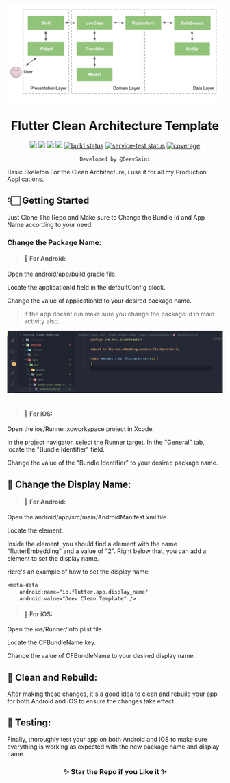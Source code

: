 <img src="doc/clean_architecture.png" align="center">
<h1 align="center" >
 Flutter Clean Architecture Template
</h1>
<p align="center">
    <a href="https://github.com/badges/shields/graphs/contributors" alt="Contributors">
        <img src="https://img.shields.io/github/contributors/badges/shields" /></a>
    <a href="#backers" alt="Backers on Open Collective">
        <img src="https://img.shields.io/opencollective/backers/shields" /></a>
    <a href="#sponsors" alt="Sponsors on Open Collective">
        <img src="https://img.shields.io/opencollective/sponsors/shields" /></a>
    <a href="https://github.com/badges/shields/pulse" alt="Activity">
        <img src="https://img.shields.io/github/commit-activity/m/badges/shields" /></a>
    <a href="https://circleci.com/gh/badges/shields/tree/master">
        <img src="https://img.shields.io/circleci/project/github/badges/shields/master" alt="build status"></a>
    <a href="https://circleci.com/gh/badges/daily-tests">
        <img src="https://img.shields.io/circleci/project/github/badges/daily-tests?label=service%20tests"
            alt="service-test status"></a>
    <a href="https://coveralls.io/github/badges/shields">
        <img src="https://img.shields.io/coveralls/github/badges/shields"
            alt="coverage"></a>
</p>

<center>
 
```
Developed by @DeevSaini
```
</center>
Basic Skeleton For the Clean Architecture, i use it for all my Production Applications.

## 👇🏻 Getting Started

Just Clone The Repo and Make sure to Change the Bundle Id and App Name according to your need.

### Change the Package Name:

> #### 🤖 For Android:

Open the android/app/build.gradle file.

Locate the applicationId field in the defaultConfig block.

Change the value of applicationId to your desired package name.

> if the app doesnt run make sure you change the package id in main activity also.

<img src="doc/activity.png">
<br>
<br>

> #### 📱 For iOS:

Open the ios/Runner.xcworkspace project in Xcode.

In the project navigator, select the Runner target.
In the "General" tab, locate the "Bundle Identifier" field.

Change the value of the "Bundle Identifier" to your desired package name.

## 📇 Change the Display Name:

> #### 🤖 For Android:

Open the android/app/src/main/AndroidManifest.xml file.

Locate the <application> element.

Inside the <application> element, you should find a <meta-data> element with the name "flutterEmbedding" and a value of "2". Right below that, you can add a <meta-data> element to set the display name.

Here's an example of how to set the display name:

```
<meta-data
    android:name="io.flutter.app.display_name"
    android:value="Deev Clean Template" />
```

> #### 📱 For iOS:

Open the ios/Runner/Info.plist file.

Locate the CFBundleName key.

Change the value of CFBundleName to your desired display name.

## 🧹 Clean and Rebuild:

After making these changes, it's a good idea to clean and rebuild your app for both Android and iOS to ensure the changes take effect.

## 🧪 Testing:

Finally, thoroughly test your app on both Android and iOS to make sure everything is working as expected with the new package name and display name.

<h3 align="center">✨ Star the Repo if you Like it ✨</h3>
